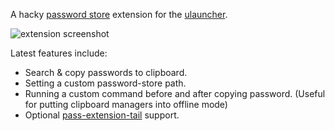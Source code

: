 A hacky [password store](https://www.passwordstore.org/) extension for the [ulauncher](https://ulauncher.io/).

![extension screenshot](https://i.imgur.com/T9mYiIk.png)

Latest features include:
- Search & copy passwords to clipboard.
- Setting a custom password-store path.
- Running a custom command before and after copying password. (Useful for putting clipboard managers into offline mode)
- Optional [pass-extension-tail](https://git.io/vpSgV) support.

